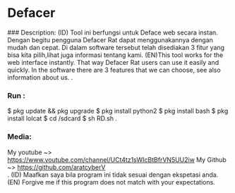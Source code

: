 # Defacer
﻿### Description: 
 (ID) Tool ini berfungsi untuk Deface web secara instan. Dengan begitu pengguna Defacer Rat dapat menggunakannya dengan mudah dan cepat. Di dalam software tersebut telah disediakan 3 fitur yang bisa kita pilih,lihat juga informasi tentang kami.
 (EN)This tool works for the web interface instantly. That way Defacer Rat users can use it easily and quickly. In the software there are 3 features that we can choose, see also information about us. 
 .
 ### Run : 
 $ pkg update && pkg upgrade 
 $ pkg install python2 
 $ pkg install bash 
 $ pkg install lolcat 
 $ cd /sdcard 
 $ sh RD.sh 
 .
 ### Media: 
 My youtube ~> https://www.youtube.com/channel/UCt4tz1sWIcBtBfrVN5UU2iw 
 My Github ~> https://github.com/aratcyberV  
 .
 (ID) Maafkan saya bila program ini tidak sesuai dengan ekspetasi anda. 
 (EN) Forgive me if this program does not match with your expectations.
